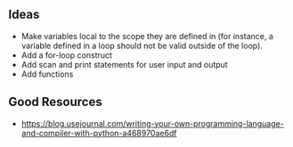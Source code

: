 


## Ideas
- Make variables local to the scope they are defined in (for instance, a variable defined in a loop should not be valid outside of the loop).
- Add a for-loop construct
- Add scan and print statements for user input and output
- Add functions



## Good Resources
- https://blog.usejournal.com/writing-your-own-programming-language-and-compiler-with-python-a468970ae6df

